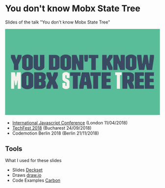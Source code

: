 # You don't know Mobx State Tree
Slides of the talk "You don't know Mobx State Tree"

![You don't know MobX State Tree](title.png "You don't know MobX State Tree")

- [International Javascript Conference](https://javascript-conference.com/) (London 11/04/2018)
- [TechFest 2018](https://2018.techfest.ro/bucharest/) (Bucharest 24/09/2018)
- Codemotion Berlin 2018 (Berlin 21/11/2018)

## Tools
What I used for these slides

- Slides [Deckset](https://www.decksetapp.com/)
- Draws [draw.io](https://www.draw.io)
- Code Examples [Carbon](https://github.com/dawnlabs/carbon)
